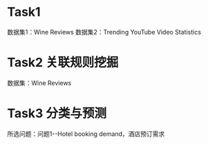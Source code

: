 # Task1 

数据集1：Wine Reviews
数据集2：Trending YouTube Video Statistics

# Task2 关联规则挖掘

数据集：Wine Reviews

# Task3 分类与预测

所选问题：问题1--Hotel booking demand，酒店预订需求
